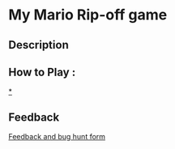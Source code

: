 # My Mario Rip-off game

## Description

## How to Play :
[*](angelosync.html)
## Feedback
[Feedback and bug hunt form](https://docs.google.com/forms/d/e/1FAIpQLSfxdG5jQz-avDbpsSEK6X1fasSBaN-KAgSsC8PysEEU1E4O6g/viewform?usp=sf_link)
